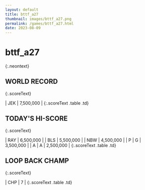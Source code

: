 ```yaml
---
layout: default
title: bttf_a27
thumbnail: images/bttf_a27.png
permalink: /games/bttf_a27.html
date: 2023-08-09
---
```


# bttf_a27 
{:.neontext}

## WORLD RECORD
{:.scoreText}

| JEK | 7,500,000 | 
{:.scoreText .table .td}

## TODAY'S HI-SCORE
{:.scoreText}

| RAY | 6,500,000 | 
| BLS | 5,500,000 | 
| NBW | 4,500,000 | 
| P | G | 3,500,000 | 
| A | A | 2,500,000 | 
{:.scoreText .table .td}

## LOOP BACK CHAMP
{:.scoreText}

| CHP | 7 | 
{:.scoreText .table .td}
